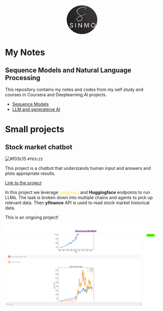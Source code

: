 <p align="center">
<img src="logo.png" alt="Alt text" width="100"/>
</p>

# My Notes
## Sequence Models and Natural Language Processing

This repository contains my notes and codes from my self study and courses in Coursera and Deeplearning.AI projects. 
- [Sequence Models](https://github.com/smolavipour/NLP_by_Sina/blob/main/Sequence%20Models/MyNotes_ML%209-1-Sequence%20Models.md)
- [LLM and generateive AI](LLM_GenAI/MyNotes_ML%209-4-LLM%20Gen%20AI.md)

# Small projects
## Stock market chatbot
![#f03c15](https://placehold.co/15x15/f03c15/f03c15.png) `#f03c15`

This project is a chatbot that understands human input and answers and plots appropriate results. 

[Link to the project](LLM_GenAI/StockmarketBot)

In this project we leverage <code style='color: gold;'>Langchain</code> and **Huggingface** endpoints to run LLMs. 
The task is broken down into multiple chains and agents to pick up relevant data. Then **yfinance** API is used to read stock market historical data.

This is an ongoing project!

<p align="center">
<img src="LLM_GenAI/images/app.png" alt="Alt text" width="800"/>
</p>

